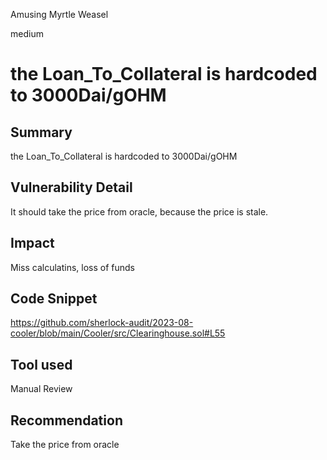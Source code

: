 Amusing Myrtle Weasel

medium

# the Loan_To_Collateral is hardcoded to 3000Dai/gOHM
## Summary
the Loan_To_Collateral is hardcoded to 3000Dai/gOHM
## Vulnerability Detail
It should take the price from oracle, because the price is stale.
## Impact
Miss calculatins, loss of funds
## Code Snippet
https://github.com/sherlock-audit/2023-08-cooler/blob/main/Cooler/src/Clearinghouse.sol#L55
## Tool used

Manual Review

## Recommendation
Take the price from oracle